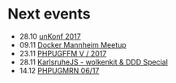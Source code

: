 # Next events

* 28.10 [unKonf 2017](https://www.unkonf.de)
* 09.11 [Docker Mannheim Meetup](https://www.meetup.com/de-DE/preview/Docker-Mannheim/events/242736667)
* 23.11 [PHPUGFFM V / 2017](http://www.phpugffm.de/veranstaltungen-2/phpugffm-v-2017/)
* 28.11 [KarlsruheJS - wolkenkit &amp; DDD Special](https://www.meetup.com/de-DE/preview/KarlsruheJS/events/244170512)
* 14.12 [PHPUGMRN 06/17](https://www.meetup.com/de-DE/preview/PHPUG-Rhein-Neckar/events/237289204)
